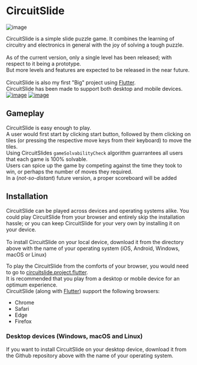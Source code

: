 # CircuitSlide 
![image](https://user-images.githubusercontent.com/101563309/158162587-16cd1a87-55d6-4dbc-a070-16ba3762ab8c.png)

CircuitSlide is a simple slide puzzle game. It combines the learning of circuitry and electronics in general with the joy of solving a tough puzzle.<br>
<br>
As of the current version, only a single level has been released; with respect to it being a prototype.<br> But more levels and features are expected to be released in the near future.<br>
<br>
CircuitSlide is also my first "Big" project using [Flutter](https://flutter.dev/).<br>
CircuitSlide has been made to support both desktop and mobile devices. <br>
[![image](https://user-images.githubusercontent.com/101563309/158166071-6b667e4d-cb2c-404a-ad85-837e5bd8b50b.png)](https://user-images.githubusercontent.com/101563309/158167440-11d6e8ca-30bc-47e5-8568-9f210bdf12ac.png)
[![image](https://user-images.githubusercontent.com/101563309/158167210-b1743337-fefb-443f-acbe-55d7d66cee15.png)](https://user-images.githubusercontent.com/101563309/158167389-2484c525-bffe-4cee-92b9-9d8864d780e0.png)
<br>
## Gameplay
CircuitSlide is easy enough to play.<br>
A user would first start by clicking start button, followed by them clicking on tiles (or pressing the respective move keys from their keyboard) to move the tiles.<br> Using CircuitSlides `gameSolvabilityCheck` algorithm guarrantees all users that each game is 100% solvable.<br>
Users can spice up the game by competing against the time they took to win, or perhaps the number of moves they required.<br>
In a (_not-so-distant_) future version, a proper scoreboard will be added



## Installation

CircuitSlide can be played across devices and operating systems alike. You could play CircuitSlide from your browser and entirely skip the installation hassle; or you can keep CircuitSlide for your very own by installing it on your device. <br><br>
To install CircuitSlide on your local device, download it from the directory above with the name of your operating system (iOS, Android, Windows, macOS or Linux)
<br>

To play the CircuitSlide from the comforts of your browser, you would need to go to [circuitslide.project.flutter](https://flutter.dev).<br>
It is recommended that you play from a desktop or mobile device for an optimum experience.<br>
CircuitSlide (along with [Flutter](https://docs.flutter.dev/development/platform-integration/web#which-web-browsers-are-supported-by-flutter)) support the following browsers:

- Chrome
- Safari
- Edge
- Firefox



### Desktop devices (Windows, macOS and Linux)
If you want to install CircuitSlide on your desktop device, download it from the Github repository above with the name of your operating system.
<br>
<br>
